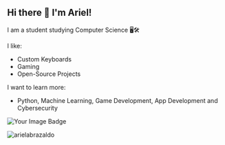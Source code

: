 ## Hi there 👋 I'm Ariel!

I am a student studying Computer Science 🖥️🛠️

I like:
- Custom Keyboards
- Gaming
- Open-Source Projects

I want to learn more:
- Python, Machine Learning, Game Development, App Development and Cybersecurity

<img src="https://tryhackme-badges.s3.amazonaws.com/arielabrazaldo1214.png" alt="Your Image Badge" />

![arielabrazaldo](https://komarev.com/ghpvc/?username=yourusername&color=blue)


